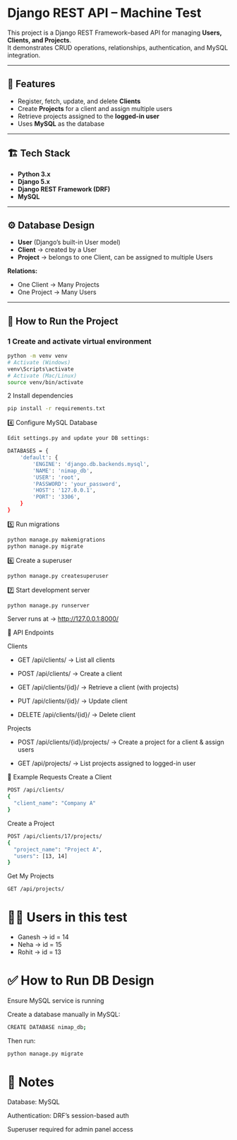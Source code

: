 # Django REST API – Machine Test

This project is a Django REST Framework–based API for managing **Users, Clients, and Projects**.  
It demonstrates CRUD operations, relationships, authentication, and MySQL integration.

---

## 📌 Features
- Register, fetch, update, and delete **Clients**
- Create **Projects** for a client and assign multiple users
- Retrieve projects assigned to the **logged-in user**
- Uses **MySQL** as the database

---

## 🏗️ Tech Stack
- **Python 3.x**
- **Django 5.x**
- **Django REST Framework (DRF)**
- **MySQL**

---

## ⚙️ Database Design
- **User** (Django’s built-in User model)  
- **Client** → created by a User  
- **Project** → belongs to one Client, can be assigned to multiple Users  

**Relations:**
- One Client → Many Projects  
- One Project → Many Users  

---

## 🚀 How to Run the Project

### 1 Create and activate virtual environment
```bash
python -m venv venv
# Activate (Windows)
venv\Scripts\activate
# Activate (Mac/Linux)
source venv/bin/activate
```
2 Install dependencies
```bash
pip install -r requirements.txt
```
4️⃣ Configure MySQL Database
```bash
Edit settings.py and update your DB settings:

DATABASES = {
    'default': {
        'ENGINE': 'django.db.backends.mysql',
        'NAME': 'nimap_db',
        'USER': 'root',
        'PASSWORD': 'your_password',
        'HOST': '127.0.0.1',
        'PORT': '3306',
    }
}
```
5️⃣ Run migrations
```bash
python manage.py makemigrations
python manage.py migrate
```
6️⃣ Create a superuser
```bash
python manage.py createsuperuser
```
7️⃣ Start development server
```bash
python manage.py runserver
```

Server runs at → http://127.0.0.1:8000/

🔑 API Endpoints

Clients

- GET /api/clients/ → List all clients

- POST /api/clients/ → Create a client

- GET /api/clients/{id}/ → Retrieve a client (with projects)

- PUT /api/clients/{id}/ → Update client

- DELETE /api/clients/{id}/ → Delete client

Projects

- POST /api/clients/{id}/projects/ → Create a project for a client & assign users

- GET /api/projects/ → List projects assigned to logged-in user

🧪 Example Requests
Create a Client
```bash
POST /api/clients/
{
  "client_name": "Company A"
}
```
Create a Project
```bash
POST /api/clients/17/projects/
{
  "project_name": "Project A",
  "users": [13, 14]
}
```
Get My Projects
```bash
GET /api/projects/
```
# 👨‍💻 Users in this test

- Ganesh → id = 14
- Neha → id = 15
- Rohit → id = 13

# ✅ How to Run DB Design

Ensure MySQL service is running

Create a database manually in MySQL:
```bash
CREATE DATABASE nimap_db;
```

Then run:
```bash
python manage.py migrate
```
# 📌 Notes

Database: MySQL

Authentication: DRF’s session-based auth

Superuser required for admin panel access
